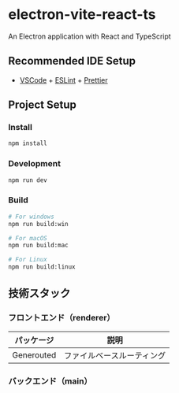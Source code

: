 # electron-vite-react-ts

An Electron application with React and TypeScript

## Recommended IDE Setup

- [VSCode](https://code.visualstudio.com/) + [ESLint](https://marketplace.visualstudio.com/items?itemName=dbaeumer.vscode-eslint) + [Prettier](https://marketplace.visualstudio.com/items?itemName=esbenp.prettier-vscode)

## Project Setup

### Install

```bash
npm install
```

### Development

```bash
npm run dev
```

### Build

```bash
# For windows
npm run build:win

# For macOS
npm run build:mac

# For Linux
npm run build:linux
```

## 技術スタック

### フロントエンド（renderer）

| パッケージ | 説明 |
|------------|------|
| Generouted | ファイルベースルーティング |

### バックエンド（main）
